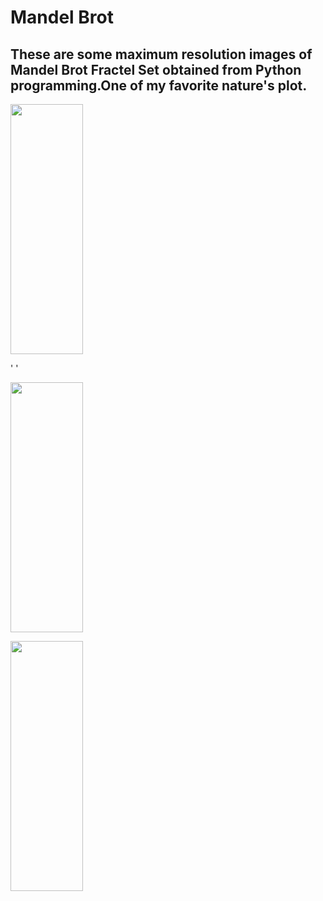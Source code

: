 # Mandel Brot

## These are some maximum resolution images of Mandel Brot Fractel Set obtained from Python programming.One of my favorite nature's plot.

<img height='400px' width='48%' src='https://user-images.githubusercontent.com/46626425/61553131-57a87a00-aa77-11e9-8108-3da4a71bd081.png'><p>' '</p> <img height='400px' width='48%' src='https://user-images.githubusercontent.com/46626425/61553632-752a1380-aa78-11e9-9248-10c7edda6132.png'>

<img height='400px' width='48%' src='https://user-images.githubusercontent.com/46626425/61553542-40b65780-aa78-11e9-9e2d-985bf4df1a6b.png'>

<!-- <img height='300px' width='400px' src=''>

<img height='300px' width='400px' src=''>

<img height='300px' width='400px' src=''> -->
